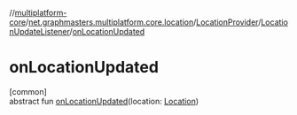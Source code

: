 //[multiplatform-core](../../../../index.md)/[net.graphmasters.multiplatform.core.location](../../index.md)/[LocationProvider](../index.md)/[LocationUpdateListener](index.md)/[onLocationUpdated](on-location-updated.md)

# onLocationUpdated

[common]\
abstract fun [onLocationUpdated](on-location-updated.md)(location: [Location](../../-location/index.md))
